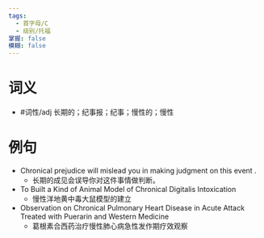 ```yaml
---
tags:
  - 首字母/C
  - 级别/托福
掌握: false
模糊: false
---
```

# 词义
- #词性/adj  长期的；纪事报；纪事；慢性的；慢性
# 例句
- Chronical prejudice will mislead you in making judgment on this event .
	- 长期的成见会误导你对这件事情做判断。
- To Built a Kind of Animal Model of Chronical Digitalis Intoxication
	- 慢性洋地黄中毒大鼠模型的建立
- Observation on Chronical Pulmonary Heart Disease in Acute Attack Treated with Puerarin and Western Medicine
	- 葛根素合西药治疗慢性肺心病急性发作期疗效观察
